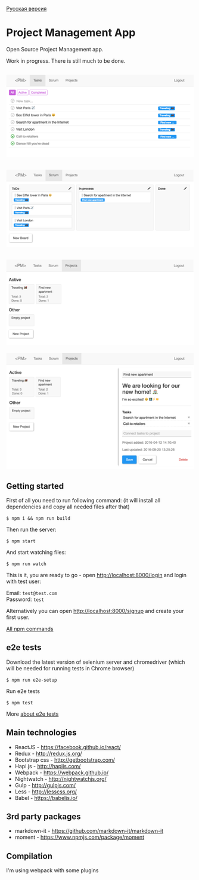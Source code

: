 [Русская версия](readme-ru.md)

# Project Management App

Open Source Project Management app.

Work in progress. There is still much to be done.

![alt tag](img/tasks.png)
---
![alt tag](img/scrum.png)
---
![alt tag](img/projects.png)
---
![alt tag](img/projects-open.png)

## Getting started

First of all you need to run following command:
(it will install all dependencies and copy all needed files after that)

```
$ npm i && npm run build
```

Then run the server:

```
$ npm start
```

And start watching files:

```
$ npm run watch
```

This is it, you are ready to go - open [http://localhost:8000/login](http://localhost:8000/login) and login with test user:

Email: `test@test.com`<br>
Password: `test`

Alternatively you can open [http://localhost:8000/signup](http://localhost:8000/signup) and create your first user.

[All npm commands](docs/npm.md)

## e2e tests

Download the latest version of selenium server and chromedriver (which will be needed for running tests in Chrome browser)

```
$ npm run e2e-setup
```

Run e2e tests

```
$ npm test
```

More [about e2e tests](docs/e2e.md)

## Main technologies

* ReactJS - https://facebook.github.io/react/
* Redux - http://redux.js.org/
* Bootstrap css - http://getbootstrap.com/
* Hapi.js - http://hapijs.com/
* Webpack - https://webpack.github.io/
* Nightwatch - http://nightwatchjs.org/
* Gulp - http://gulpjs.com/
* Less - http://lesscss.org/
* Babel - https://babeljs.io/ 

## 3rd party packages

* markdown-it - https://github.com/markdown-it/markdown-it
* moment - https://www.npmjs.com/package/moment

## Compilation

I'm using webpack with some plugins


